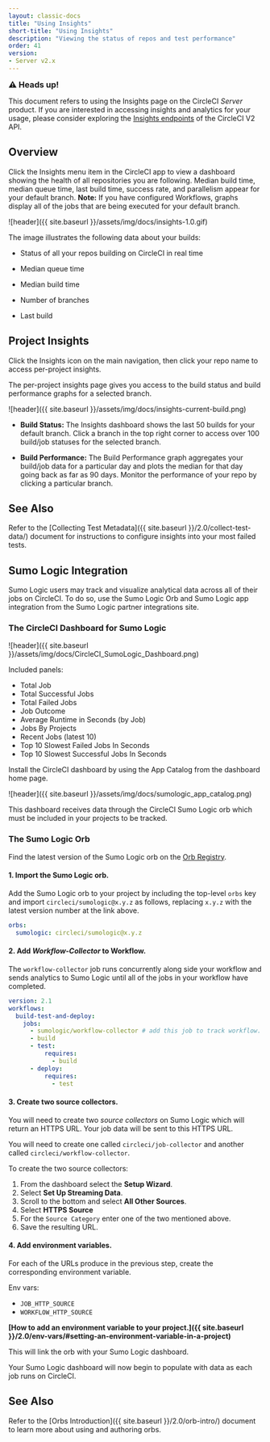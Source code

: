 ```yaml
---
layout: classic-docs
title: "Using Insights"
short-title: "Using Insights"
description: "Viewing the status of repos and test performance"
order: 41
version:
- Server v2.x
---
```


<div class="alert alert-warning" role="alert">
  <p><span style="font-size: 115%; font-weight: bold;">⚠️ Heads up!</span></p>
  <span> This document refers to using the Insights page on the CircleCI <i>Server</i> product. If you are interested in accessing insights and analytics for your usage, please consider exploring the <a href="https://circleci.com/docs/api/v2/#tag/Insights">Insights endpoints</a> of the CircleCI V2 API.</span>
</div>


## Overview

Click the Insights menu item in the CircleCI app to view a dashboard showing the health of all repositories you are following. Median build time, median queue time, last build time, success rate, and parallelism appear for your default branch. **Note:** If you have configured Workflows, graphs display all of the jobs that are being executed for your default branch.

![header]({{ site.baseurl }}/assets/img/docs/insights-1.0.gif)

The image illustrates the following data about your builds:

- Status of all your repos building on CircleCI in real time

- Median queue time

- Median build time

- Number of branches

- Last build

## Project Insights

Click the Insights icon on the main navigation, then click your repo name to access per-project insights.

The per-project insights page gives you access to the build status and build performance graphs for a selected branch.

![header]({{ site.baseurl }}/assets/img/docs/insights-current-build.png)


- **Build Status:** The Insights dashboard shows the last 50 builds for your default branch. Click a branch in the top right corner to access over 100 build/job statuses for the selected branch.

- **Build Performance:** The Build Performance graph aggregates your build/job data for a particular day and plots the median for that day going back as far as 90 days. Monitor the performance of your repo by clicking a particular branch.

## See Also

Refer to the [Collecting Test Metadata]({{ site.baseurl }}/2.0/collect-test-data/) document for instructions to configure insights into your most failed tests.

## Sumo Logic Integration

Sumo Logic users may track and visualize analytical data across all of their jobs on CircleCI. To do so, use the  Sumo Logic Orb and Sumo Logic app integration from the Sumo Logic partner integrations site.


### The CircleCI Dashboard for Sumo Logic

![header]({{ site.baseurl }}/assets/img/docs/CircleCI_SumoLogic_Dashboard.png)

Included panels:

- Total Job
- Total Successful Jobs
- Total Failed Jobs
- Job Outcome
- Average Runtime in Seconds (by Job)
- Jobs By Projects
- Recent Jobs (latest 10)
- Top 10 Slowest Failed Jobs In Seconds
- Top 10 Slowest Successful Jobs In Seconds

Install the CircleCI dashboard by using the App Catalog from the dashboard home page.

![header]({{ site.baseurl }}/assets/img/docs/sumologic_app_catalog.png)

This dashboard receives data through the CircleCI Sumo Logic orb which must be included in your projects to be tracked.

### The Sumo Logic Orb

Find the latest version of the Sumo Logic orb on the [Orb Registry](https://circleci.com/orbs/registry/orb/circleci/sumologic).

#### 1. Import the Sumo Logic orb.
Add the Sumo Logic orb to your project by including the top-level `orbs` key and import `circleci/sumologic@x.y.z` as follows, replacing `x.y.z` with the latest version number at the link above.

```yaml
orbs:
  sumologic: circleci/sumologic@x.y.z
```

#### 2. Add _Workflow-Collector_ to Workflow.
The `workflow-collector` job runs concurrently along side your workflow and sends analytics to Sumo Logic until all of the jobs in your workflow have completed.

```yaml
version: 2.1
workflows:
  build-test-and-deploy:
    jobs:
      - sumologic/workflow-collector # add this job to track workflow.
      - build
      - test:
          requires:
            - build
      - deploy:
          requires:
            - test
```
#### 3. Create two source collectors.
You will need to create two *source collectors* on Sumo Logic which will return an HTTPS URL. Your job data will be sent to this HTTPS URL.

You will need to create one called `circleci/job-collector` and another called `circleci/workflow-collector`.

To create the two source collectors:
1. From the dashboard select the **Setup Wizard**.
2. Select **Set Up Streaming Data**.
3. Scroll to the bottom and select **All Other Sources**.
4. Select **HTTPS Source**
5. For the `Source Category` enter one of the two mentioned above.
6. Save the resulting URL.

#### 4. Add environment variables.
For each of the URLs produce in the previous step, create the corresponding environment variable.

Env vars:
- `JOB_HTTP_SOURCE`
- `WORKFLOW_HTTP_SOURCE`

**[How to add an environment variable to your project.]({{ site.baseurl }}/2.0/env-vars/#setting-an-environment-variable-in-a-project)**

This will link the orb with your Sumo Logic dashboard.

Your Sumo Logic dashboard will now begin to populate with data as each job runs on CircleCI.

## See Also
Refer to the [Orbs Introduction]({{ site.baseurl }}/2.0/orb-intro/) document to learn more about using and authoring orbs.
